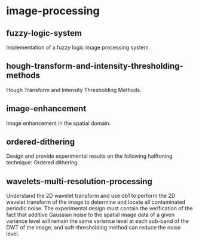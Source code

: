 # image-processing

## fuzzy-logic-system
Implementation of a fuzzy logic image processing system.

## hough-transform-and-intensity-thresholding-methods
Hough Transform and Intensity Thresholding Methods.

## image-enhancement
Image enhancement in the spatial domain.

## ordered-dithering
Design and provide experimental results on the following halftoning technique: Ordered dithering.

## wavelets-multi-resolution-processing
Understand the 2D wavelet transform and use db1 to perform the 2D wavelet transform of the 
image to determine and locate all contaminated periodic noise. The experimental design must contain 
the verification of the fact that additive Gaussian noise to the spatial image data of a given variance 
level will remain the same variance level at each sub-band of the DWT of the image, and soft-thresholding 
method can reduce the noise level.
